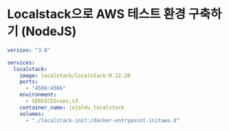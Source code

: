 # Localstack으로 AWS 테스트 환경 구축하기 (NodeJS)


```yaml
version: "3.8"

services:
  localstack:
    image: localstack/localstack:0.12.20
    ports:
      - "4566:4566"
    environment:
      - SERVICES=ses,s3
    container_name: jojoldu_localstack
    volumes:
      - "./localstack-init:/docker-entrypoint-initaws.d"

```
